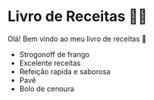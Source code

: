 # Livro de Receitas :man_cook:

Olá! Bem vindo ao meu livro de receitas :palm_tree:

* Strogonoff  de frango
* Excelente receitas 
* Refeição rapida e saborosa
* Pavê
* Bolo de cenoura




